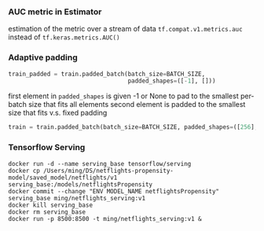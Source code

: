 ### AUC metric in Estimator 
estimation of the metric over a stream of data
``` tf.compat.v1.metrics.auc ```
instead of 
``` tf.keras.metrics.AUC() ```


### Adaptive padding
```python
train_padded = train.padded_batch(batch_size=BATCH_SIZE, 
                                  padded_shapes=([-1], []))
```

first element in ```padded_shapes``` is given -1 or None to pad to the smallest per-batch size that fits all elements
second element is padded to the smallest size that fits
v.s. fixed padding

```python
train = train.padded_batch(batch_size=BATCH_SIZE, padded_shapes=([256], []))
```


### Tensorflow Serving
```shell
docker run -d --name serving_base tensorflow/serving
docker cp /Users/ming/DS/netflights-propensity-model/saved_model/netflights/v1 serving_base:/models/netflightsPropensity
docker commit --change "ENV MODEL_NAME netflightsPropensity" serving_base ming/netflights_serving:v1
docker kill serving_base
docker rm serving_base
docker run -p 8500:8500 -t ming/netflights_serving:v1 &
```